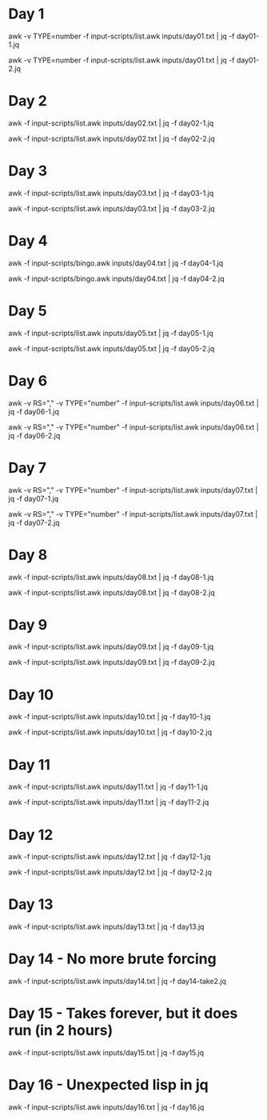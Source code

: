 # Day 1
awk -v TYPE=number -f input-scripts/list.awk inputs/day01.txt | jq -f day01-1.jq

awk -v TYPE=number -f input-scripts/list.awk inputs/day01.txt | jq -f day01-2.jq

# Day 2
awk -f input-scripts/list.awk inputs/day02.txt | jq -f day02-1.jq

awk -f input-scripts/list.awk inputs/day02.txt | jq -f day02-2.jq

# Day 3
awk -f input-scripts/list.awk inputs/day03.txt | jq -f day03-1.jq

awk -f input-scripts/list.awk inputs/day03.txt | jq -f day03-2.jq

# Day 4
awk -f input-scripts/bingo.awk inputs/day04.txt | jq -f day04-1.jq

awk -f input-scripts/bingo.awk inputs/day04.txt | jq -f day04-2.jq

# Day 5
awk -f input-scripts/list.awk inputs/day05.txt | jq -f day05-1.jq

awk -f input-scripts/list.awk inputs/day05.txt | jq -f day05-2.jq

# Day 6
awk -v RS="," -v TYPE="number" -f input-scripts/list.awk inputs/day06.txt | jq -f day06-1.jq

awk -v RS="," -v TYPE="number" -f input-scripts/list.awk inputs/day06.txt | jq -f day06-2.jq

# Day 7
awk -v RS="," -v TYPE="number" -f input-scripts/list.awk inputs/day07.txt | jq -f day07-1.jq

awk -v RS="," -v TYPE="number" -f input-scripts/list.awk inputs/day07.txt | jq -f day07-2.jq

# Day 8
awk -f input-scripts/list.awk inputs/day08.txt | jq -f day08-1.jq

awk -f input-scripts/list.awk inputs/day08.txt | jq -f day08-2.jq

# Day 9
awk -f input-scripts/list.awk inputs/day09.txt | jq -f day09-1.jq

awk -f input-scripts/list.awk inputs/day09.txt | jq -f day09-2.jq

# Day 10
awk -f input-scripts/list.awk inputs/day10.txt | jq -f day10-1.jq

awk -f input-scripts/list.awk inputs/day10.txt | jq -f day10-2.jq

# Day 11
awk -f input-scripts/list.awk inputs/day11.txt | jq -f day11-1.jq

awk -f input-scripts/list.awk inputs/day11.txt | jq -f day11-2.jq

# Day 12
awk -f input-scripts/list.awk inputs/day12.txt | jq -f day12-1.jq

awk -f input-scripts/list.awk inputs/day12.txt | jq -f day12-2.jq

# Day 13
awk -f input-scripts/list.awk inputs/day13.txt | jq -f day13.jq

# Day 14 - No more brute forcing
awk -f input-scripts/list.awk inputs/day14.txt | jq -f day14-take2.jq

# Day 15 - Takes forever, but it does run (in 2 hours)
awk -f input-scripts/list.awk inputs/day15.txt | jq -f day15.jq

# Day 16 - Unexpected lisp in jq
awk -f input-scripts/list.awk inputs/day16.txt | jq -f day16.jq
